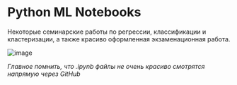 # Python ML Notebooks
Некоторые семинарские работы по регрессии, классификации и кластеризации, а также красиво оформленная экзаменационная работа.

![image](https://github.com/user-attachments/assets/80e8d9eb-f652-4085-a102-e44354587bc4)

*Главное помнить, что .ipynb файлы не очень красиво смотрятся напрямую через GitHub*

